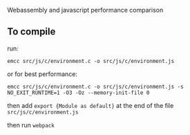Webassembly and javascript performance comparison

## To compile

run: 

```emcc src/js/c/environment.c -o src/js/c/environment.js```

or for best performance:

```emcc src/js/c/environment.c -o src/js/c/environment.js -s NO_EXIT_RUNTIME=1 -O3 -Oz --memory-init-file 0```

then add ```export {Module as default}``` at the end of the file  ```src/js/c/environment.js```

then run ```webpack```